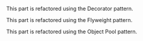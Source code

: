 This part is refactored using the Decorator pattern.

This part is refactored using the Flyweight pattern.

This part is refactored using the Object Pool pattern.